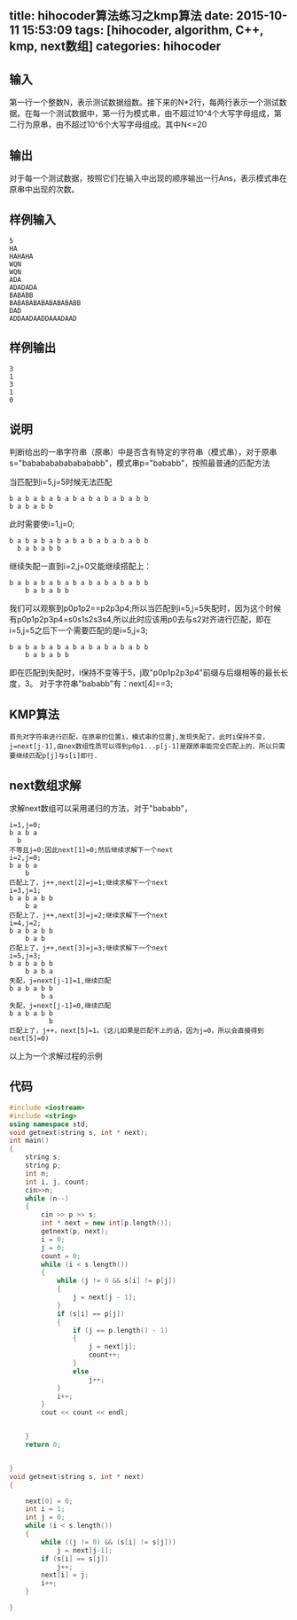 title: hihocoder算法练习之kmp算法
date: 2015-10-11 15:53:09
tags: [hihocoder, algorithm, C++, kmp, next数组]
categories: hihocoder
---

## 输入

第一行一个整数N，表示测试数据组数。接下来的N*2行，每两行表示一个测试数据。在每一个测试数据中，第一行为模式串，由不超过10^4个大写字母组成，第二行为原串，由不超过10^6个大写字母组成。其中N<=20

## 输出

对于每一个测试数据，按照它们在输入中出现的顺序输出一行Ans，表示模式串在原串中出现的次数。

## 样例输入

	
	5
	HA
	HAHAHA
	WQN
	WQN
	ADA
	ADADADA
	BABABB
	BABABABABABABABABB
	DAD
	ADDAADAADDAAADAAD
	
## 样例输出

	
	3
	1
	3
	1
	0

## 说明


判断给出的一串字符串（原串）中是否含有特定的字符串（模式串），对于原串s="bababababababababb"，模式串p="bababb"，按照最普通的匹配方法

当匹配到i=5,j=5时候无法匹配
	
	b a b a b a b a b a b a b a b a b b
	b a b a b b
	
此时需要使i=1,j=0;
	
	b a b a b a b a b a b a b a b a b b
	  b a b a b b
	  
继续失配一直到i=2,j=0又能继续搭配上：
		
	b a b a b a b a b a b a b a b a b b
	    b a b a b b
	  
我们可以观察到p0p1p2==p2p3p4;所以当匹配到i=5,j=5失配时，因为这个时候有p0p1p2p3p4=s0s1s2s3s4,所以此时应该用p0去与s2对齐进行匹配，即在i=5,j=5之后下一个需要匹配的是i=5,j=3;
	
	b a b a b a b a b a b a b a b a b b
	    b a b a b b
		
即在匹配到失配时，i保持不变等于5，j取"p0p1p2p3p4"前缀与后缀相等的最长长度，3。 对于字符串"bababb"有：next[4]==3;

## KMP算法

	首先对字符串进行匹配，在原串的位置i，模式串的位置j,发现失配了。此时i保持不变，j=next[j-1],由nex数组性质可以得到p0p1...p[j-1]是跟原串能完全匹配上的，所以只需要继续匹配p[j]与s[i]即行.
	
## next数组求解

求解next数组可以采用递归的方法，对于"bababb"，
	
	i=1,j=0;
	b a b a
	  b
	不等且j=0;因此next[1]=0;然后继续求解下一个next
	i=2,j=0;
	b a b a 
	    b
	匹配上了，j++,next[2]=j=1;继续求解下一个next
	i=3,j=1;
	b a b a b b
	    b a
	匹配上了，j++,next[3]=j=2;继续求解下一个next
	i=4,j=2;
	b a b a b b
	    b a b
	匹配上了，j++,next[3]=j=3;继续求解下一个next
	i=5,j=3;
	b a b a b b
	    b a b a 
	失配，j=next[j-1]=1,继续匹配
	b a b a b b 
	        b a
	失配，j=next[j-1]=0,继续匹配 
	b a b a b b
	          b
	匹配上了，j++，next[5]=1。(这儿如果是匹配不上的话，因为j=0，所以会直接得到next[5]=0)
	
以上为一个求解过程的示例


## 代码

	
```c++
#include <iostream>
#include <string>
using namespace std;
void getnext(string s, int * next);
int main()
{
	string s;
	string p;
	int n;
	int i, j, count;
	cin>>n;
	while (n--)
	{
		cin >> p >> s;
		int * next = new int[p.length()];
		getnext(p, next);
		i = 0;
		j = 0;
		count = 0;
		while (i < s.length())
		{
			while (j != 0 && s[i] != p[j])
			{
				j = next[j - 1];
			}
			if (s[i] == p[j])
			{
				if (j == p.length() - 1)
				{
					j = next[j]; 
					count++;
				}
				else
					j++;
			}
			i++;
		}
		cout << count << endl;


	}
	return 0;


}
void getnext(string s, int * next)
{

	next[0] = 0;
	int i = 1;
	int j = 0;
	while (i < s.length())
	{
		while ((j != 0) && (s[i] != s[j]))
			j = next[j-1];
		if (s[i] == s[j])
			j++;
		next[i] = j;
		i++;
	}

}
```
